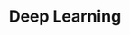 ---
title: "Deep Learning"
thumbnail: https://aryashetty08.github.io/assets/img/deep_learning.png
---